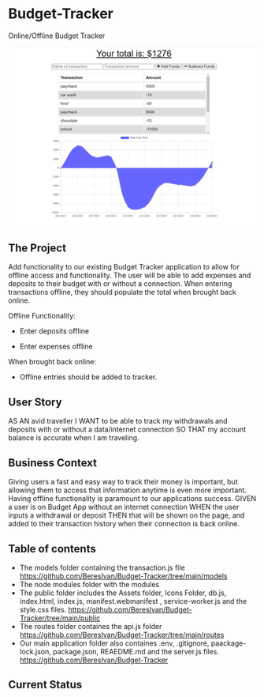 # Budget-Tracker
Online/Offline Budget Tracker

![offline](https://github.com/BeresIvan/Budget-Tracker/blob/main/public/assets/Budget-Tracker.jpg)

## The Project
Add functionality to our existing Budget Tracker application to allow for offline access and functionality.
The user will be able to add expenses and deposits to their budget with or without a connection. When entering transactions offline, they should populate the total when brought back online.

Offline Functionality:

  * Enter deposits offline

  * Enter expenses offline

When brought back online:

  * Offline entries should be added to tracker.

## User Story
AS AN avid traveller
I WANT to be able to track my withdrawals and deposits with or without a data/internet connection
SO THAT my account balance is accurate when I am traveling.

## Business Context
Giving users a fast and easy way to track their money is important, but allowing them to access that information anytime is even more important. Having offline functionality is paramount to our applications success.
GIVEN a user is on Budget App without an internet connection
WHEN the user inputs a withdrawal or deposit
THEN that will be shown on the page, and added to their transaction history when their connection is back online.

## Table of contents
* The models folder containing the transaction.js file https://github.com/BeresIvan/Budget-Tracker/tree/main/models
* The node modules folder with the modules
* The public folder includes the Assets folder, Icons Folder, db.js, index.html, index.js, manifest.webmanifest , service-worker.js and the style.css files. https://github.com/BeresIvan/Budget-Tracker/tree/main/public
* The routes folder containes the api.js folder https://github.com/BeresIvan/Budget-Tracker/tree/main/routes
* Our main application folder also containes .env, .gitignore, paackage-lock.json, package.json, REAEDME.md and the server.js files. https://github.com/BeresIvan/Budget-Tracker

## Current Status 